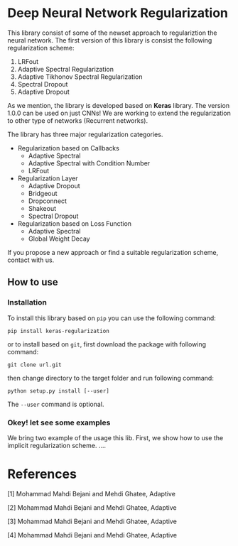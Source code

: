 # Deep Neural Network Regularization

This library consist of some of the newset approach to regulariztion the neural network.
The first version of this library is consist the following regularization scheme:

1. LRFout
2. Adaptive Spectral Regularization
3. Adaptive Tikhonov Spectral Regularization
4. Spectral Dropout
5. Adaptive Dropout

As we mention, the library is developed based on **Keras** library. The version 1.0.0 can be used on just CNNs!
We are working to extend the regularization to other type of networks (Recurrent networks).

The library has three major regularization categories.

* Regularization based on Callbacks
    * Adaptive Spectral
    * Adaptive Spectral with Condition Number
    * LRFout
* Regularization Layer
    * Adaptive Dropout
    * Bridgeout
    * Dropconnect
    * Shakeout
    * Spectral Dropout
* Regularization based on Loss Function
    * Adaptive Spectral
    * Global Weight Decay

If you propose a new approach or find a suitable regularization scheme, contact with us.

## How to use
### Installation

To install this library based on `pip` you can use the following command:
```
pip install keras-regularization
```
or to install based on `git`, first download the package with following command:
```
git clone url.git
```
then change directory to the target folder and run following command:
```
python setup.py install [--user]
```
The `--user` command is optional.

### Okey! let see some examples
We bring two example of the usage this lib. First, we show how to use the implicit regularization scheme.
....

# References
[1] Mohammad Mahdi Bejani and Mehdi Ghatee, Adaptive

[2] Mohammad Mahdi Bejani and Mehdi Ghatee, Adaptive

[3] Mohammad Mahdi Bejani and Mehdi Ghatee, Adaptive

[4] Mohammad Mahdi Bejani and Mehdi Ghatee, Adaptive